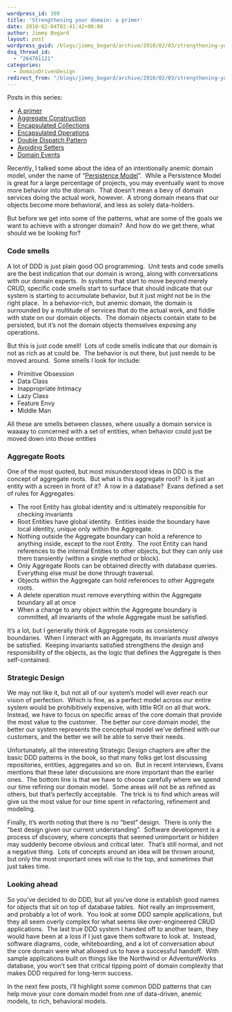 ```yaml
---
wordpress_id: 389
title: 'Strengthening your domain: a primer'
date: 2010-02-04T02:41:42+00:00
author: Jimmy Bogard
layout: post
wordpress_guid: /blogs/jimmy_bogard/archive/2010/02/03/strengthening-your-domain-a-primer.aspx
dsq_thread_id:
  - "264781121"
categories:
  - DomainDrivenDesign
redirect_from: "/blogs/jimmy_bogard/archive/2010/02/03/strengthening-your-domain-a-primer.aspx/"
---
```

Posts in this series:

  * [A primer](https://lostechies.com/blogs/jimmy_bogard/archive/2010/02/03/strengthening-your-domain-a-primer.aspx)
  * [Aggregate Construction](https://lostechies.com/blogs/jimmy_bogard/archive/2010/02/23/strengthening-your-domain-aggregate-construction.aspx)
  * [Encapsulated Collections](https://lostechies.com/blogs/jimmy_bogard/archive/2010/03/10/strengthening-your-domain-encapsulated-collections.aspx)
  * [Encapsulated Operations](https://lostechies.com/blogs/jimmy_bogard/archive/2010/03/24/strengthening-your-domain-encapsulating-operations.aspx)
  * [Double Dispatch Pattern](https://lostechies.com/blogs/jimmy_bogard/archive/2010/03/30/strengthening-your-domain-the-double-dispatch-pattern.aspx)
  * [Avoiding Setters](https://lostechies.com/blogs/jimmy_bogard/archive/2010/03/31/strengthening-your-domain-avoiding-setters.aspx)
  * [Domain Events](https://lostechies.com/blogs/jimmy_bogard/archive/2010/04/08/strengthening-your-domain-domain-events.aspx)

Recently, I talked some about the idea of an intentionally anemic domain model, under the name of “[Persistence Model](https://lostechies.com/blogs/jimmy_bogard/archive/2009/12/03/persistence-model-and-domain-anemia.aspx)”.&#160; While a Persistence Model is great for a large percentage of projects, you may eventually want to move more behavior into the domain.&#160; That doesn’t mean a bevy of domain services doing the actual work, however.&#160; A strong domain means that our objects become more behavioral, and less as solely data-holders.

But before we get into some of the patterns, what are some of the goals we want to achieve with a stronger domain?&#160; And how do we get there, what should we be looking for?

### Code smells

A lot of DDD is just plain good OO programming.&#160; Unit tests and code smells are the best indication that our domain is wrong, along with conversations with our domain experts.&#160; In systems that start to move beyond merely CRUD, specific code smells start to surface that should indicate that our system is starting to accumulate behavior, but it just might not be in the right place.&#160; In a behavior-rich, but anemic domain, the domain is surrounded by a multitude of services that do the actual work, and fiddle with state on our domain objects.&#160; The domain objects contain state to be persisted, but it’s not the domain objects themselves exposing any operations.

But this is just code smell!&#160; Lots of code smells indicate that our domain is not as rich as at could be.&#160; The behavior is out there, but just needs to be moved around.&#160; Some smells I look for include:

  * Primitive Obsession 
  * Data Class 
  * Inappropriate Intimacy 
  * Lazy Class 
  * Feature Envy 
  * Middle Man 

All these are smells between classes, where usually a domain service is waaaay to concerned with a set of entities, when behavior could just be moved down into those entities

### 

### Aggregate Roots

One of the most quoted, but most misunderstood ideas in DDD is the concept of aggregate roots.&#160; But what is this aggregate root?&#160; Is it just an entity with a screen in front of it?&#160; A row in a database?&#160; Evans defined a set of rules for Aggregates:

  * The root Entity has global identity and is ultimately responsible for checking invariants 
  * Root Entities have global identity.&#160; Entities inside the boundary have local identity, unique only within the Aggregate. 
  * Nothing outside the Aggregate boundary can hold a reference to anything inside, except to the root Entity.&#160; The root Entity can hand references to the internal Entities to other objects, but they can only use them transiently (within a single method or block). 
  * Only Aggregate Roots can be obtained directly with database queries.&#160; Everything else must be done through traversal. 
  * Objects within the Aggregate can hold references to other Aggregate roots. 
  * A delete operation must remove everything within the Aggregate boundary all at once 
  * When a change to any object within the Aggregate boundary is committed, all invariants of the whole Aggregate must be satisfied. 

It’s a lot, but I generally think of Aggregate roots as consistency boundaries.&#160; When I interact with an Aggregate, its invariants must _always_ be satisfied.&#160; Keeping invariants satisfied strengthens the design and responsibility of the objects, as the logic that defines the Aggregate is then self-contained.

### Strategic Design

We may not like it, but not all of our system’s model will ever reach our vision of perfection.&#160; Which is fine, as a perfect model across our entire system would be prohibitively expensive, with little ROI on all that work.&#160; Instead, we have to focus on specific areas of the core domain that provide the most value to the customer.&#160; The better our core domain model, the better our system represents the conceptual model we’ve defined with our customers, and the better we will be able to serve their needs.

Unfortunately, all the interesting Strategic Design chapters are after the basic DDD patterns in the book, so that many folks get lost discussing repositories, entities, aggregates and so on.&#160; But in recent interviews, Evans mentions that these later discussions are more important than the earlier ones.&#160; The bottom line is that we have to choose carefully where we spend our time refining our domain model.&#160; Some areas will not be as refined as others, but that’s perfectly acceptable.&#160; The trick is to find which areas will give us the most value for our time spent in refactoring, refinement and modeling.

Finally, it’s worth noting that there is no “best” design.&#160; There is only the “best design given our current understanding”.&#160; Software development is a process of discovery, where concepts that seemed unimportant or hidden may suddenly become obvious and critical later.&#160; That’s still normal, and not a negative thing.&#160; Lots of concepts around an idea will be thrown around, but only the most important ones will rise to the top, and sometimes that just takes time.

### Looking ahead

So you’ve decided to do DDD, but all you’ve done is establish good names for objects that sit on top of database tables.&#160; Not really an improvement, and probably a lot of work.&#160; You look at some DDD sample applications, but they all seem overly complex for what seems like over-engineered CRUD applications.&#160; The last true DDD system I handed off to another team, they would have been at a loss if I just gave them software to look at.&#160; Instead, software diagrams, code, whiteboarding, and a lot of conversation about the core domain were what allowed us to have a successful handoff.&#160; With sample applications built on things like the Northwind or AdventureWorks database, you won’t see that critical tipping point of domain complexity that makes DDD required for long-term success.

In the next few posts, I’ll highlight some common DDD patterns that can help move your core domain model from one of data-driven, anemic models, to rich, behavioral models.